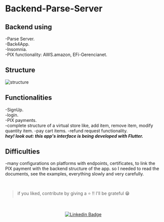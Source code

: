 # Backend-Parse-Server   
 
## Backend using      
-Parse Server.   
-Back4App.     
-Insomnia.    
-PIX functionality: AWS.amazon, EFí-Gerencianet.   

## Structure      
![structure]()


## Functionalities 
-SignUp.   
-login.   
-PIX payments.   
-complete structure of a virtual store like, add item, remove item, modify quantity item.
-pay cart items.
-refund request functionality.   
 ***hey! look out: this app's interface is being developed with Flutter.***

## Difficulties      
-many configurations on platforms with endpoints, certificates, to link the PIX payment with the backend structure of the app.
so I needed to read the documents, see the examples, everything slowly and very carefully.  

</br>

>if you liked, contribute by giving a ⭐ !! I'll be grateful 😁      

</br>   
<div align="center">   
  
   [![Linkedin Badge](https://img.shields.io/badge/-weslei%20tiago-292929?style=flat-square&logo=Linkedin&logoColor=white&link=https://www.linkedin.com/in/weslei-tiago-53b47a208/)](https://www.linkedin.com/in/weslei-tiago-53b47a208/)   
  
   </div>
